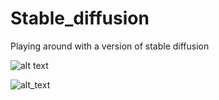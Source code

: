# Stable_diffusion
Playing around with a version of stable diffusion

![alt text](https://github.com/notsamdonald/StableDiffusion/blob/main/Sample%20Images/collation_3.png)

![alt_text](https://github.com/notsamdonald/StableDiffusion/blob/main/Sample%20Images/Collation_white_background.png)
